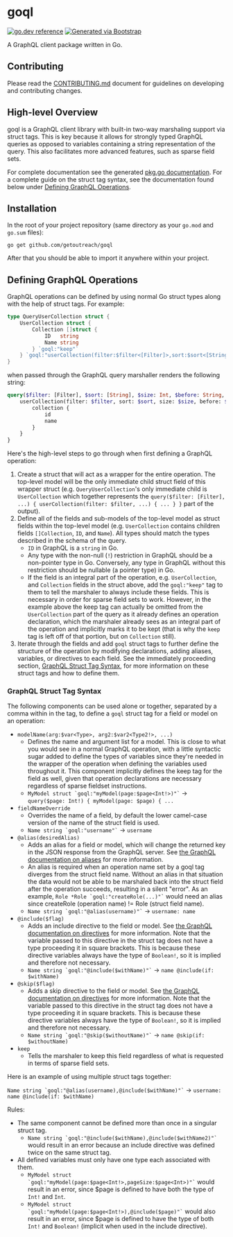 
# goql
[![go.dev reference](https://img.shields.io/badge/go.dev-reference-007d9c?logo=go&logoColor=white)](https://pkg.go.dev/github.com/getoutreach/goql)
[![Generated via Bootstrap](https://img.shields.io/badge/Outreach-Bootstrap-%235951ff)](https://github.com/getoutreach/bootstrap)

A GraphQL client package written in Go.

## Contributing

Please read the [CONTRIBUTING.md](CONTRIBUTING.md) document for guidelines on developing and contributing changes.

## High-level Overview

<!--- Block(overview) -->
goql is a GraphQL client library with built-in two-way marshaling support via struct tags. This is key because it allows
for strongly typed GraphQL queries as opposed to variables containing a string representation of the query. This also
facilitates more advanced features, such as sparse field sets.

For complete documentation see the generated [pkg.go documentation](https://pkg.go.dev/github.com/getoutreach/goql). For
a complete guide on the struct tag syntax, see the documentation found below under
[Defining GraphQL Operations](#defining-graphql-operations).

## Installation

In the root of your project repository (same directory as your `go.mod` and `go.sum` files):

```shell
go get github.com/getoutreach/goql
```

After that you should be able to import it anywhere within your project.

## Defining GraphQL Operations

GraphQL operations can be defined by using normal Go struct types along with the help of struct tags. For example:

```go
type QueryUserCollection struct {
	UserCollection struct {
		Collection []struct {
			ID   string
			Name string
		} `goql:"keep"`
	} `goql:"userCollection(filter:$filter<[Filter]>,sort:$sort<[String]>,size:$size<Int>,before:$before<String>,after:$after<String>)"`
}
```

when passed through the GraphQL query marshaller renders the following string:

```graphql
query($filter: [Filter], $sort: [String], $size: Int, $before: String, $after: String) {
    userCollection(filter: $filter, sort: $sort, size: $size, before: $before, after: $after) {
        collection {
            id
            name
        }
    }
}
```

Here's the high-level steps to go through when first defining a GraphQL operation:

1. Create a struct that will act as a wrapper for the entire operation. The top-level model will be the only immediate
child struct field of this wrapper struct (e.g. `QueryUserCollection`'s only immediate child is `UserCollection` which
together represents the `query($filter: [Filter], ...) { userCollection(filter: $filter, ...) { ... } }` part of the
output).
2. Define all of the fields and sub-models of the top-level model as struct fields within the top-level model (e.g.
`UserCollection` contains children fields `[]Collection`, `ID`, and `Name`). All types should match the types described
in the schema of the query.
    - `ID` in GraphQL is a `string` in Go.
    - Any type with the non-null (`!`) restriction in GraphQL should be a non-pointer type in Go. Conversely, any type
    in GraphQL without this restriction should be nullable (a pointer type) in Go.
    - If the field is an integral part of the operation, e.g. `UserCollection`, and `Collection` fields in the struct
    above, add the `goql:"keep"` tag to them to tell the marshaler to always include these fields. This is necessary
    in order for sparse field sets to work. However, in the example above the keep tag can actually be omitted from the
    `UserCollection` part of the query as it already defines an operation declaration, which the marshaler already sees
    as an integral part of the operation and implicitly marks it to be kept (that is why the `keep` tag is left off of
    that portion, but on `Collection` still).
3. Iterate through the fields and add `goql` struct tags to further define the structure of the operation by
modifying declarations, adding aliases, variables, or directives to each field. See the immediately proceeding section,
[GraphQL Struct Tag Syntax](#graphql-struct-tag-syntax), for more information on these struct tags and how to define
them.

### GraphQL Struct Tag Syntax

The following components can be used alone or together, separated by a comma within in the tag, to define a `goql`
struct tag for a field or model on an operation:

* `modelName(arg:$var<Type>, arg2:$var2<Type2!>, ...)`
    * Defines the name and argument list for a model. This is close to what you would see in a normal GraphQL operation,
    with a little syntactic sugar added to define the types of variables since they're needed in the wrapper of the
    operation when defining the variables used throughout it. This component implicitly defines the keep tag for the
    field as well, given that operation declarations are necessary regardless of sparse fieldset instructions.
    * `` MyModel struct `goql:"myModel(page:$page<Int!>)"` `` -> `query($page: Int!) { myModel(page: $page) { ...`
* `fieldNameOverride`
    * Overrides the name of a field, by default the lower camel-case version of the name of the struct field is used.
    * `` Name string `goql:"username"` `` -> `username`
* `@alias(desiredAlias)`
    * Adds an alias for a field or model, which will change the returned key in the JSON response from the GraphQL
    server. See [the GraphQL documentation on aliases](https://graphql.org/learn/queries/#aliases) for more information.
    * An alias is required when an operation name set by a goql tag diverges from the struct field name. Without an
    alias in that situation the data would not be able to be marshaled back into the struct field after the operation
    succeeds, resulting in a silent "error". As an example, `` Role *Role `goql:"createRole(...)"` `` would need an
    alias since createRole (operation name) != Role (struct field name).
    * `` Name string `goql:"@alias(username)"` `` -> `username: name`
* `@include($flag)`
    * Adds an include directive to the field or model. See
    [the GraphQL documentation on directives](https://graphql.org/learn/queries/#directives) for more information. Note
    that the variable passed to this directive in the struct tag does not have a type proceeding it in square brackets.
    This is because these directive variables always have the type of `Boolean!`, so it is implied and therefore not
    necessary.
    * `` Name string `goql:"@include($withName)"` `` -> `name @include(if: $withName)`
* `@skip($flag)`
    * Adds a skip directive to the field or model. See
    [the GraphQL documentation on directives](https://graphql.org/learn/queries/#directives) for more information. Note
   that the variable passed to this directive in the struct tag does not have a type proceeding it in square brackets.
   This is because these directive variables always have the type of `Boolean!`, so it is implied and therefore not
   necessary.
    * `` Name string `goql:"@skip($withoutName)"` `` -> `name @skip(if: $withoutName)`
* `keep`
    * Tells the marshaler to keep this field regardless of what is requested in terms of sparse field sets.

Here is an example of using multiple struct tags together:

`` Name string `goql:"@alias(username),@include($withName)"` `` -> `username: name @include(if: $withName)`

Rules:

* The same component cannot be defined more than once in a singular struct tag.
    * `` Name string `goql:"@include($withName),@include($withName2)"` `` would result in an error because an include
    directive was defined twice on the same struct tag.
* All defined variables must only have one type each associated with them.
    * `` MyModel struct `goql:"myModel(page:$page<Int!>,pageSize:$page<Int>)"` `` would result in an error, since
    $page is defined to have both the type of `Int!` and `Int`.
    * `` MyModel struct `goql:"myModel(page:$page<Int!>),@include($page)"` `` would also result in an error, since
    $page is defined to have the type of both `Int!` and `Boolean!` (implicit when used in the include directive).

<!--- EndBlock(overview) -->
